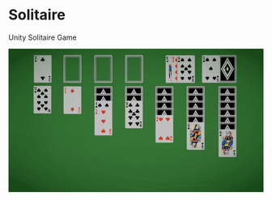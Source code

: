 # Solitaire
Unity Solitaire Game

![](https://github.com/UniQxGit/Solitaire/blob/main/GithubAssets/Gameplay_1.gif)
